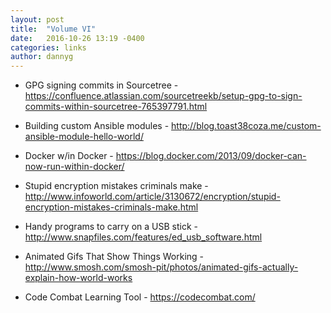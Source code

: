 ```yaml
---
layout: post
title:  "Volume VI"
date:   2016-10-26 13:19 -0400
categories: links
author: dannyg
---
```

- GPG signing commits in Sourcetree - <https://confluence.atlassian.com/sourcetreekb/setup-gpg-to-sign-commits-within-sourcetree-765397791.html>

- Building custom Ansible modules - <http://blog.toast38coza.me/custom-ansible-module-hello-world/>

- Docker w/in Docker - <https://blog.docker.com/2013/09/docker-can-now-run-within-docker/>

- Stupid encryption mistakes criminals make - <http://www.infoworld.com/article/3130672/encryption/stupid-encryption-mistakes-criminals-make.html>

- Handy programs to carry on a USB stick - <http://www.snapfiles.com/features/ed_usb_software.html>

- Animated Gifs That Show Things Working - <http://www.smosh.com/smosh-pit/photos/animated-gifs-actually-explain-how-world-works>

- Code Combat Learning Tool - <https://codecombat.com/>
